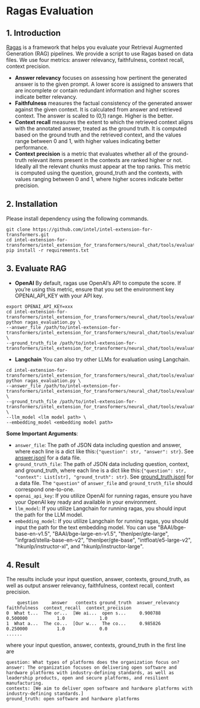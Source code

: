 # Ragas Evaluation

## 1. Introduction
[Ragas](https://github.com/explodinggradients/ragas) is a framework that helps you evaluate your Retrieval Augmented Generation (RAG) pipelines. We provide a script to use Ragas based on data files. We use four metrics: answer relevancy, faithfulness, context recall, context precision.
* **Answer relevancy** focuses on assessing how pertinent the generated answer is to the given prompt. A lower score is assigned to answers that are incomplete or contain redundant information and higher scores indicate better relevancy.
* **Faithfulness** measures the factual consistency of the generated answer against the given context. It is calculated from answer and retrieved context. The answer is scaled to (0,1) range. Higher is the better.
* **Context recall** measures the extent to which the retrieved context aligns with the annotated answer, treated as the ground truth. It is computed based on the ground truth and the retrieved context, and the values range between 0 and 1, with higher values indicating better performance.
* **Context precision** is a metric that evaluates whether all of the ground-truth relevant items present in the contexts are ranked higher or not. Ideally all the relevant chunks must appear at the top ranks. This metric is computed using the question, ground_truth and the contexts, with values ranging between 0 and 1, where higher scores indicate better precision.

## 2. Installation
Please install dependency using the following commands.
```
git clone https://github.com/intel/intel-extension-for-transformers.git
cd intel-extension-for-transformers/intel_extension_for_transformers/neural_chat/tools/evaluation/framework
pip install -r requirements.txt
```

## 3. Evaluate RAG
* **OpenAI**
By default, ragas use OpenAI’s API to compute the score. If you’re using this metric, ensure that you set the environment key OPENAI_API_KEY with your API key.
```
export OPENAI_API_KEY=xxx
cd intel-extension-for-transformers/intel_extension_for_transformers/neural_chat/tools/evaluation/framework
python ragas_evaluation.py \
--answer_file /path/to/intel-extension-for-transformers/intel_extension_for_transformers/neural_chat/tools/evaluation/data_augmentation/answer.jsonl \
--ground_truth_file /path/to/intel-extension-for-transformers/intel_extension_for_transformers/neural_chat/tools/evaluation/data_augmentation/ground_truth.jsonl
```
* **Langchain**
You can also try other LLMs for evaluation using Langchain.
```
cd intel-extension-for-transformers/intel_extension_for_transformers/neural_chat/tools/evaluation/framework
python ragas_evaluation.py \
--answer_file /path/to/intel-extension-for-transformers/intel_extension_for_transformers/neural_chat/tools/evaluation/data_augmentation/answer.jsonl \
--ground_truth_file /path/to/intel-extension-for-transformers/intel_extension_for_transformers/neural_chat/tools/evaluation/data_augmentation/ground_truth.jsonl \
--llm_model <llm model path> \
--embedding_model <embedding model path>
```

**Some Important Arguments**:
- `answer_file`: The path of JSON data including question and answer, where each line is a dict like this:```{"question": str, "answer": str}```. See [answer.jsonl](https://github.com/intel/intel-extension-for-transformers/blob/master/intel_extension_for_transformers/neural_chat/tools/evaluation/data_augmentation/answer.jsonl) for a data file.
- `ground_truth_file`: The path of JSON data including question, context, and ground_truth, where each line is a dict like this:```{"question": str, "context": List[str], "ground_truth": str}```. See [ground_truth.jsonl](https://github.com/intel/intel-extension-for-transformers/blob/master/intel_extension_for_transformers/neural_chat/tools/evaluation/data_augmentation/ground_truth.jsonl) for a data file. The `"question"` of `answer_file` and `ground_truth_file` should correspond one-to-one.
- `openai_api_key`: If you utilize OpenAI for running ragas, ensure you have your OpenAI key ready and available in your environment.
- `llm_model`: If you utilize Langchain for running ragas, you should input the path for the LLM model.
- `embedding_model`: If you utilize Langchain for running ragas, you should input the path for the text embedding model. You can use "BAAI/bge-base-en-v1.5", "BAAI/bge-large-en-v1.5", "thenlper/gte-large", "infgrad/stella-base-en-v2", "thenlper/gte-base", "intfloat/e5-large-v2", "hkunlp/instructor-xl", and "hkunlp/instructor-large".

## 4. Result
The results include your input question, answer, contexts, ground_truth, as well as output answer relevancy, faithfulness, context recall, context precision.
```
    question     answer   contexts ground_truth  answer_relevancy  faithfulness  context_recall  context_precision
0  What t...  The or...  [We ai...  open s...     0.900788          0.500000           1.0             1.0
1  What a...  The co...  [Our w...  The co...     0.985826          0.250000           1.0             0.0
......
```
where your input question, answer, contexts, ground_truth in the first line are
```
question: What types of platforms does the organization focus on?
answer: The organization focuses on delivering open software and hardware platforms with industry-defining standards, as well as leadership products, open and secure platforms, and resilient manufacturing.
contexts: [We aim to deliver open software and hardware platforms with industry-defining standards.]
ground_truth: open software and hardware platforms
```
